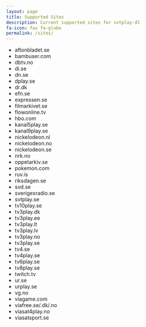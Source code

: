 ```yaml
---
layout: page
title: Supported Sites
description: Current supported sites for svtplay-dl
fa-icon: fas fa-globe
permalink: /sites/
---
```

* aftonbladet.se
* bambuser.com
* dbtv.no
* di.se
* dn.se
* dplay.se
* dr.dk
* efn.se
* expressen.se
* filmarkivet.se
* flowonline.tv
* hbo.com
* kanal5play.se
* kanal9play.se
* nickelodeon.nl
* nickelodeon.no
* nickelodeon.se
* nrk.no
* oppetarkiv.se
* pokemon.com
* ruv.is
* riksdagen.se
* svd.se
* sverigesradio.se
* svtplay.se
* tv10play.se
* tv3play.dk
* tv3play.ee
* tv3play.lt
* tv3play.lv
* tv3play.no
* tv3play.se
* tv4.se
* tv4play.se
* tv6play.se
* tv8play.se
* twitch.tv
* ur.se
* urplay.se
* vg.no
* viagame.com
* viafree.se/.dk/.no
* viasat4play.no
* viasatsport.se
